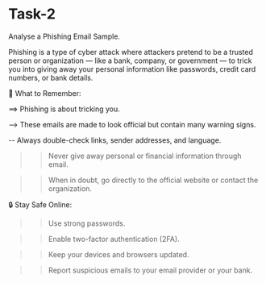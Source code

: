 # Task-2
Analyse a Phishing Email Sample.

Phishing is a type of cyber attack where attackers pretend to be a trusted person or organization — like a bank, company, or government — to trick you into giving away your personal information like passwords, credit card numbers, or bank details.

🧠 What to Remember:

==> Phishing is about tricking you.

--> These emails are made to look official but contain many warning signs.

-- Always double-check links, sender addresses, and language.

>> Never give away personal or financial information through email.

>> When in doubt, go directly to the official website or contact the organization.


🔒 Stay Safe Online:

>> Use strong passwords.

>> Enable two-factor authentication (2FA).

>> Keep your devices and browsers updated.

>> Report suspicious emails to your email provider or your bank.
